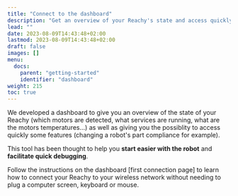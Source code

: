 ```yaml
---
title: "Connect to the dashboard"
description: "Get an overview of your Reachy's state and access quickly some features with Reachy's dashboard."
lead: ""
date: 2023-08-09T14:43:48+02:00
lastmod: 2023-08-09T14:43:48+02:00
draft: false
images: []
menu:
  docs:
    parent: "getting-started"
    identifier: "dashboard"
weight: 215
toc: true
---
```

We developed a dashboard to give you an overview of the state of your Reachy (which motors are detected, what services are running, what are the motors temperatures...) as well as giving you the possiblity to access quickly some features (changing a robot's part compliance for example).

This tool has been thought to help you **start easier with the robot** and **facilitate quick debugging**.

Follow the instructions on the dashboard [first connection page] to learn how to connect your Reachy to your wireless network without needing to plug a computer screen, keyboard or mouse.
